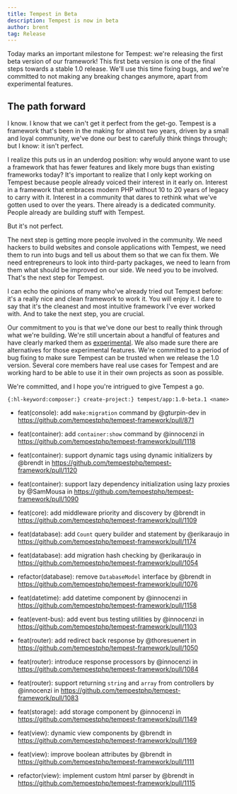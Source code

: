 ```yaml
---
title: Tempest in Beta
description: Tempest is now in beta
author: brent
tag: Release
---
```


Today marks an important milestone for Tempest: we're releasing the first beta version of our framework! This first beta version is one of the final steps towards a stable 1.0 release. We'll use this time fixing bugs, and we're committed to not making any breaking changes anymore, apart from experimental features.

## The path forward

I know. I know that we can't get it perfect from the get-go. Tempest is a framework that's been in the making for almost two years, driven by a small and loyal community, we've done our best to carefully think things through; but I know: it isn't perfect.

I realize this puts us in an underdog position: why would anyone want to use a framework that has fewer features and likely more bugs than existing frameworks today? It's important to realize that I only kept working on Tempest because people already voiced their interest in it early on. Interest in a framework that embraces modern PHP without 10 to 20 years of legacy to carry with it. Interest in a community that dares to rethink what we've gotten used to over the years. There already is a dedicated community. People already are building stuff with Tempest.

But it's not perfect. 

The next step is getting more people involved in the community. We need hackers to build websites and console applications with Tempest, we need them to run into bugs and tell us about them so that we can fix them. We need entrepreneurs to look into third-party packages, we need to learn from them what should be improved on our side. We need you to be involved. That's the next step for Tempest.

I can echo the opinions of many who've already tried out Tempest before: it's a really nice and clean framework to work it. You will enjoy it. I dare to say that it's the cleanest and most intuitive framework I've ever worked with. And to take the next step, you are crucial.  

Our commitment to you is that we've done our best to really think through what we're building. We're still uncertain about a handful of features and have clearly marked them as [experimental](/main/extra-topics/roadmap). We also made sure there are alternatives for those experimental features. We're committed to a period of bug fixing to make sure Tempest can be trusted when we release the 1.0 version. Several core members have real use cases for Tempest and are working hard to be able to use it in their own projects as soon as possible.

We're committed, and I hope you're intrigued  to give Tempest a go.

```
{:hl-keyword:composer:} create-project:} tempest/app:1.0-beta.1 <name>
```

* feat(console): add `make:migration` command by @gturpin-dev in https://github.com/tempestphp/tempest-framework/pull/871

* feat(container): add `container:show` command by @innocenzi in https://github.com/tempestphp/tempest-framework/pull/1118
* feat(container): support dynamic tags using dynamic initializers by @brendt in https://github.com/tempestphp/tempest-framework/pull/1120
* feat(container): support lazy dependency initialization using lazy proxies by @SamMousa in https://github.com/tempestphp/tempest-framework/pull/1090

* feat(core): add middleware priority and discovery by @brendt in https://github.com/tempestphp/tempest-framework/pull/1109

* feat(database): add `Count` query builder and statement by @erikaraujo in https://github.com/tempestphp/tempest-framework/pull/1174
* feat(database): add migration hash checking by @erikaraujo in https://github.com/tempestphp/tempest-framework/pull/1054
* refactor(database): remove `DatabaseModel` interface by @brendt in https://github.com/tempestphp/tempest-framework/pull/1076

* feat(datetime): add datetime component by @innocenzi in https://github.com/tempestphp/tempest-framework/pull/1158

* feat(event-bus): add event bus testing utilities by @innocenzi in https://github.com/tempestphp/tempest-framework/pull/1103

* feat(router): add redirect back response by @thoresuenert in https://github.com/tempestphp/tempest-framework/pull/1050
* feat(router): introduce response processors by @innocenzi in https://github.com/tempestphp/tempest-framework/pull/1084
* feat(router): support returning `string` and `array` from controllers by @innocenzi in https://github.com/tempestphp/tempest-framework/pull/1083

* feat(storage): add storage component by @innocenzi in https://github.com/tempestphp/tempest-framework/pull/1149

* feat(view): dynamic view components by @brendt in https://github.com/tempestphp/tempest-framework/pull/1169
* feat(view): improve boolean attributes by @brendt in https://github.com/tempestphp/tempest-framework/pull/1111
* refactor(view): implement custom html parser by @brendt in https://github.com/tempestphp/tempest-framework/pull/1115